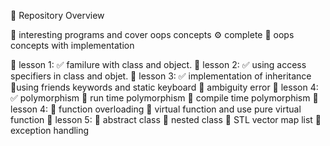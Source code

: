 

📁  Repository Overview

🧾 interesting programs and cover oops concepts 
⚙️ complete 💯 oops concepts with implementation 

📌 lesson 1:
✅ familure with class and object.
📌 lesson 2:
✅ using access specifiers in class and objet.
📌 lesson 3:
✅ implementation of inheritance 
🔴using friends keywords and static keyboard 
🔴 ambiguity error 
📌 lesson 4:
✅ polymorphism 
🔴 run time polymorphism 
🔴 compile time polymorphism 
📌 lesson 4:
🔴 function overloading 
🔴 virtual function and use pure       virtual function 
📌 lesson 5:
🔴 abstract class 
🔴 nested class 
📌 STL
vector 
map
list
📌 exception handling 
